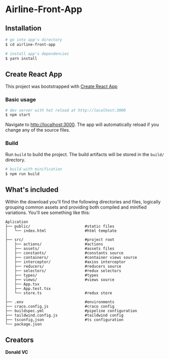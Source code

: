 # Airline-Front-App

## Installation

``` bash
# go into app's directory
$ cd airline-front-app

# install app's dependencies
$ yarn install
```

## Create React App
This project was bootstrapped with [Create React App](https://github.com/facebook/create-react-app)

### Basic usage

``` bash
# dev server with hot reload at http://localhost:3000
$ npm start
```

Navigate to [http://localhost:3000](http://localhost:3000). The app will automatically reload if you change any of the source files.

### Build

Run `build` to build the project. The build artifacts will be stored in the `build/` directory.

```bash
# build with minification
$ npm run build
```

## What's included

Within the download you'll find the following directories and files, logically grouping common assets and providing both compiled and minified variations. You'll see something like this:

```
Aplication
├── public/                        #static files
│   └── index.html                 #html template
│
├── src/                           #project root
│   ├── actions/                   #actions
│   ├── assets/                    #assets files
│   ├── constants/                 #constants source
│   ├── containers/                #container views source
│   ├── interceptor/               #axios interceptor
│   ├── reducers/                  #reducers source
│   ├── selectors/                 #redux selectors
│   ├── types/                     #types
│   ├── views/                     #views source
│   ├── App.tsx
│   ├── App.test.tsx
│   └── store.ts                   #redux store
│
├── .env                           #environments
├── craco.config.js                #craco config
├── buildspec.yml                  #pipeline configuration
├── taildwind.config.js            #taildwind config
├── tsconfig,json                  #ts configuration
└── package.json
```

## Creators

**Donald VC**
